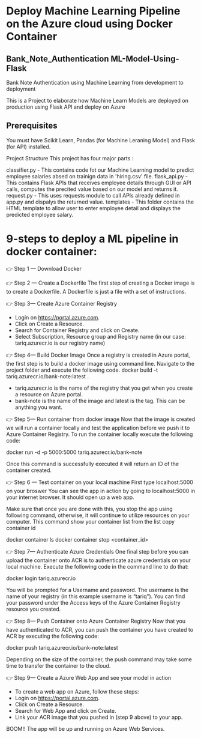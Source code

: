 # Deploy Machine Learning Pipeline on the Azure cloud using Docker Container
## Bank_Note_Authentication ML-Model-Using-Flask
Bank Note Authentication using Machine Learning from development to deployment

This is a Project to elaborate how Machine Learn Models are deployed on production using Flask API and deploy on Azure 

## Prerequisites
You must have Scikit Learn, Pandas (for Machine Leraning Model) and Flask (for API) installed.

Project Structure
This project has four major parts :

classifier.py - This contains code fot our Machine Learning model to predict employee salaries absed on trainign data in 'hiring.csv' file.
flask_api.py - This contains Flask APIs that receives employee details through GUI or API calls, computes the precited value based on our model and returns it.
request.py - This uses requests module to call APIs already defined in app.py and dispalys the returned value.
templates - This folder contains the HTML template to allow user to enter employee detail and displays the predicted employee salary.

# 9-steps to deploy a ML pipeline in docker container:
👉 Step 1 — Download Docker 

👉 Step 2 — Create a Dockerfile
The first step of creating a Docker image is to create a Dockerfile. A Dockerfile is just a file with a set of instructions. 

👉 Step 3— Create Azure Container Registry
* Login on https://portal.azure.com.
* Click on Create a Resource.
* Search for Container Registry and click on Create.
* Select Subscription, Resource group and Registry name (in our case: tariq.azurecr.io is our registry name)

👉 Step 4— Build Docker Image
Once a registry is created in Azure portal, the first step is to build a docker image using command line. Navigate to the project folder and execute the following code.
docker build -t tariq.azurecr.io/bank-note:latest . 
* tariq.azurecr.io is the name of the registry that you get when you create a resource on Azure portal.
* bank-note is the name of the image and latest is the tag. This can be anything you want.

👉 Step 5— Run container from docker image
Now that the image is created we will run a container locally and test the application before we push it to Azure Container Registry. To run the container locally execute the following code:

docker run -d -p 5000:5000 tariq.azurecr.io/bank-note

Once this command is successfully executed it will return an ID of the container created.

👉 Step 6 — Test container on your local machine
First type localhost:5000 on your broswer You can see the app in action by going to localhost:5000 in your internet browser. It should open up a web app.

Make sure that once you are done with this, you stop the app using following command, otherwise, it will continue to utilize resources on your computer.
This command show your container list from the list copy container id 

docker container ls 
docker container stop <container_id>

👉 Step 7— Authenticate Azure Credentials
One final step before you can upload the container onto ACR is to authenticate azure credentials on your local machine. Execute the following code in the command line to do that:

docker login tariq.azurecr.io

You will be prompted for a Username and password. The username is the name of your registry (in this example username is “tariq”). You can find your password under the Access keys of the Azure Container Registry resource you created.

👉 Step 8— Push Container onto Azure Container Registry
Now that you have authenticated to ACR, you can push the container you have created to ACR by executing the following code:

docker push tariq.azurecr.io/bank-note:latest

Depending on the size of the container, the push command may take some time to transfer the container to the cloud.

👉 Step 9— Create a Azure Web App and see your model in action
* To create a web app on Azure, follow these steps:
* Login on https://portal.azure.com.
* Click on Create a Resource.
* Search for Web App and click on Create.
* Link your ACR image that you pushed in (step 9 above) to your app.

BOOM!! The app will be up and running on Azure Web Services.
